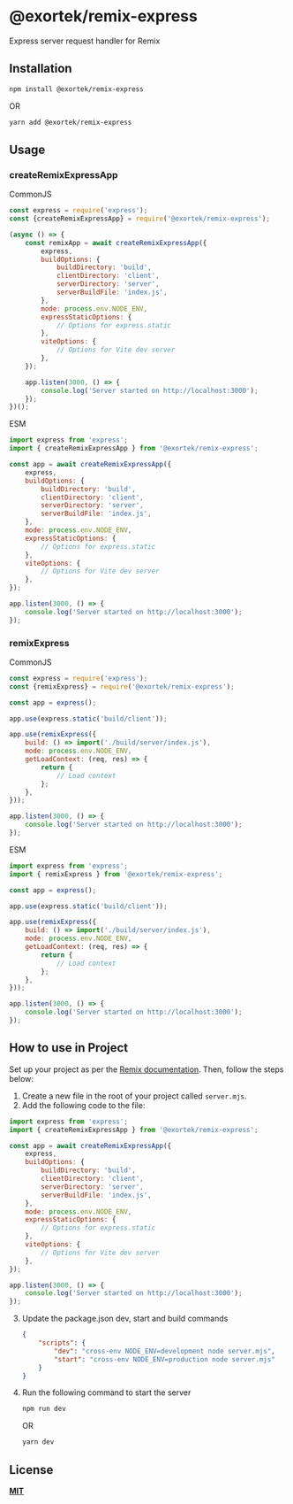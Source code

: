 # @exortek/remix-express

Express server request handler for Remix

## Installation

```bash
npm install @exortek/remix-express
```

OR

```bash
yarn add @exortek/remix-express
```

## Usage

### createRemixExpressApp

CommonJS

```javascript
const express = require('express');
const {createRemixExpressApp} = require('@exortek/remix-express');

(async () => {
    const remixApp = await createRemixExpressApp({
        express,
        buildOptions: {
            buildDirectory: 'build',
            clientDirectory: 'client',
            serverDirectory: 'server',
            serverBuildFile: 'index.js',
        },
        mode: process.env.NODE_ENV,
        expressStaticOptions: {
            // Options for express.static
        },
        viteOptions: {
            // Options for Vite dev server
        },
    });

    app.listen(3000, () => {
        console.log('Server started on http://localhost:3000');
    });
})();
```

ESM

```javascript
import express from 'express';
import { createRemixExpressApp } from '@exortek/remix-express';

const app = await createRemixExpressApp({
    express,
    buildOptions: {
        buildDirectory: 'build',
        clientDirectory: 'client',
        serverDirectory: 'server',
        serverBuildFile: 'index.js',
    },
    mode: process.env.NODE_ENV,
    expressStaticOptions: {
        // Options for express.static
    },
    viteOptions: {
        // Options for Vite dev server
    },
});

app.listen(3000, () => {
    console.log('Server started on http://localhost:3000');
});
```

### remixExpress

CommonJS

```javascript
const express = require('express');
const {remixExpress} = require('@exortek/remix-express');

const app = express();

app.use(express.static('build/client'));

app.use(remixExpress({
    build: () => import('./build/server/index.js'),
    mode: process.env.NODE_ENV,
    getLoadContext: (req, res) => {
        return {
            // Load context
        };
    },
}));

app.listen(3000, () => {
    console.log('Server started on http://localhost:3000');
});
```

ESM

```javascript
import express from 'express';
import { remixExpress } from '@exortek/remix-express';

const app = express();

app.use(express.static('build/client'));

app.use(remixExpress({
    build: () => import('./build/server/index.js'),
    mode: process.env.NODE_ENV,
    getLoadContext: (req, res) => {
        return {
            // Load context
        };
    },
}));

app.listen(3000, () => {
    console.log('Server started on http://localhost:3000');
});
```

## How to use in Project

Set up your project as per the [Remix documentation](https://remix.run/docs/en/main/other-api/create-remix). Then,
follow the steps below:

1. Create a new file in the root of your project called `server.mjs`.
2. Add the following code to the file:

```javascript
import express from 'express';
import { createRemixExpressApp } from '@exortek/remix-express';

const app = await createRemixExpressApp({
    express,
    buildOptions: {
        buildDirectory: 'build',
        clientDirectory: 'client',
        serverDirectory: 'server',
        serverBuildFile: 'index.js',
    },
    mode: process.env.NODE_ENV,
    expressStaticOptions: {
        // Options for express.static
    },
    viteOptions: {
        // Options for Vite dev server
    },
});

app.listen(3000, () => {
    console.log('Server started on http://localhost:3000');
});
```

3. Update the package.json dev, start and build commands

    ```json
    {
        "scripts": {
            "dev": "cross-env NODE_ENV=development node server.mjs",
            "start": "cross-env NODE_ENV=production node server.mjs"
        }
    }
    ```
4. Run the following command to start the server

    ```bash
    npm run dev
    ```
   OR
    ```bash
    yarn dev
    ```

## License

**[MIT](https://github.com/ExorTek/remix-express/blob/master/LICENSE)**<br>

